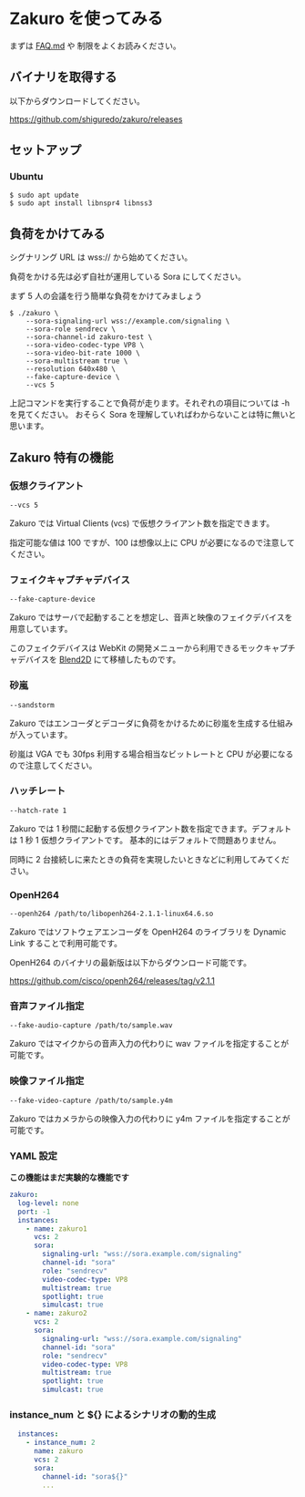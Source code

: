# Zakuro を使ってみる

まずは [FAQ.md](FAQ.md) や 制限をよくお読みください。

## バイナリを取得する

以下からダウンロードしてください。

https://github.com/shiguredo/zakuro/releases

## セットアップ

### Ubuntu

```shell
$ sudo apt update
$ sudo apt install libnspr4 libnss3
```

## 負荷をかけてみる

シグナリング URL は wss:// から始めてください。

負荷をかける先は必ず自社が運用している Sora にしてください。

まず 5 人の会議を行う簡単な負荷をかけてみましょう


```
$ ./zakuro \
    --sora-signaling-url wss://example.com/signaling \
    --sora-role sendrecv \
    --sora-channel-id zakuro-test \
    --sora-video-codec-type VP8 \
    --sora-video-bit-rate 1000 \
    --sora-multistream true \
    --resolution 640x480 \
    --fake-capture-device \
    --vcs 5
```


上記コマンドを実行することで負荷が走ります。それぞれの項目については -h を見てください。
おそらく Sora を理解していればわからないことは特に無いと思います。

## Zakuro 特有の機能

### 仮想クライアント

`--vcs 5`

Zakuro では Virtual Clients (vcs) で仮想クライアント数を指定できます。

指定可能な値は 100 ですが、100 は想像以上に CPU が必要になるので注意してください。

### フェイクキャプチャデバイス

`--fake-capture-device`

Zakuro ではサーバで起動することを想定し、音声と映像のフェイクデバイスを用意しています。

このフェイクデバイスは WebKit の開発メニューから利用できるモックキャプチャデバイスを [Blend2D](https://blend2d.com/) にて移植したものです。

### 砂嵐

`--sandstorm`

Zakuro ではエンコーダとデコーダに負荷をかけるために砂嵐を生成する仕組みが入っています。

砂嵐は VGA でも 30fps 利用する場合相当なビットレートと CPU が必要になるので注意してください。

### ハッチレート

`--hatch-rate 1`

Zakuro では 1 秒間に起動する仮想クライアント数を指定できます。デフォルトは 1 秒 1 仮想クライアントです。
基本的にはデフォルトで問題ありません。

同時に 2 台接続しに来たときの負荷を実現したいときなどに利用してみてください。

### OpenH264

`--openh264 /path/to/libopenh264-2.1.1-linux64.6.so`

Zakuro ではソフトウェアエンコーダを OpenH264 のライブラリを Dynamic Link することで利用可能です。

OpenH264 のバイナリの最新版は以下からダウンロード可能です。

https://github.com/cisco/openh264/releases/tag/v2.1.1


### 音声ファイル指定

`--fake-audio-capture /path/to/sample.wav`

Zakuro ではマイクからの音声入力の代わりに wav ファイルを指定することが可能です。

### 映像ファイル指定

`--fake-video-capture /path/to/sample.y4m`

Zakuro ではカメラからの映像入力の代わりに y4m ファイルを指定することが可能です。

### YAML 設定

**この機能はまだ実験的な機能です**

```yaml
zakuro:
  log-level: none
  port: -1
  instances:
    - name: zakuro1
      vcs: 2
      sora:
        signaling-url: "wss://sora.example.com/signaling"
        channel-id: "sora"
        role: "sendrecv"
        video-codec-type: VP8
        multistream: true
        spotlight: true
        simulcast: true
    - name: zakuro2
      vcs: 2
      sora:
        signaling-url: "wss://sora.example.com/signaling"
        channel-id: "sora"
        role: "sendrecv"
        video-codec-type: VP8
        multistream: true
        spotlight: true
        simulcast: true
```

### instance_num と ${} によるシナリオの動的生成

```yaml
  instances:
    - instance_num: 2
      name: zakuro
      vcs: 2
      sora:
        channel-id: "sora${}"
        ...
```
